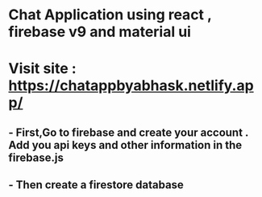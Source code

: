 # Chat Application using react , firebase v9 and material ui

# Visit site : https://chatappbyabhask.netlify.app/

## - First,Go to firebase and create your account . Add you api keys and other information in the firebase.js
## - Then create a firestore database
